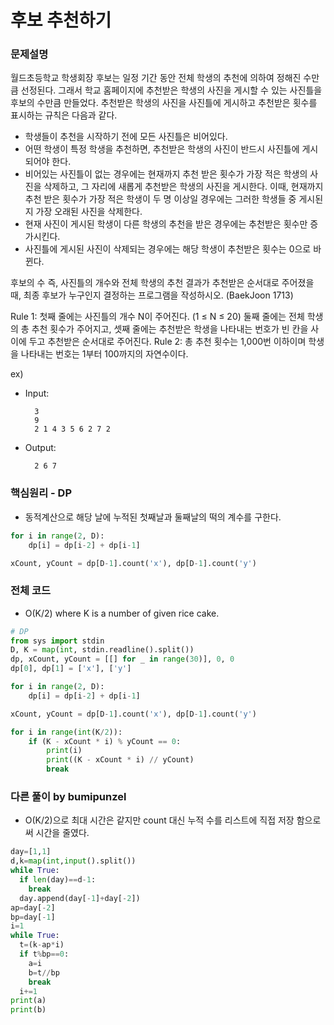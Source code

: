 # 후보 추천하기

### 문제설명

월드초등학교 학생회장 후보는 일정 기간 동안 전체 학생의 추천에 의하여 정해진 수만큼 선정된다. 그래서 학교 홈페이지에 추천받은 학생의 사진을 게시할 수 있는 사진틀을 후보의 수만큼 만들었다. 추천받은 학생의 사진을 사진틀에 게시하고 추천받은 횟수를 표시하는 규칙은 다음과 같다.

- 학생들이 추천을 시작하기 전에 모든 사진틀은 비어있다.
- 어떤 학생이 특정 학생을 추천하면, 추천받은 학생의 사진이 반드시 사진틀에 게시되어야 한다.
- 비어있는 사진틀이 없는 경우에는 현재까지 추천 받은 횟수가 가장 적은 학생의 사진을 삭제하고, 그 자리에 새롭게 추천받은 학생의 사진을 게시한다. 이때, 현재까지 추천 받은 횟수가 가장 적은 학생이 두 명 이상일 경우에는 그러한 학생들 중 게시된 지 가장 오래된 사진을 삭제한다.
- 현재 사진이 게시된 학생이 다른 학생의 추천을 받은 경우에는 추천받은 횟수만 증가시킨다.
- 사진틀에 게시된 사진이 삭제되는 경우에는 해당 학생이 추천받은 횟수는 0으로 바뀐다.

후보의 수 즉, 사진틀의 개수와 전체 학생의 추천 결과가 추천받은 순서대로 주어졌을 때, 최종 후보가 누구인지 결정하는 프로그램을 작성하시오. (BaekJoon 1713)

Rule 1: 첫째 줄에는 사진틀의 개수 N이 주어진다. (1 ≤ N ≤ 20) 둘째 줄에는 전체 학생의 총 추천 횟수가 주어지고, 셋째 줄에는 추천받은 학생을 나타내는 번호가 빈 칸을 사이에 두고 추천받은 순서대로 주어진다.
Rule 2: 총 추천 횟수는 1,000번 이하이며 학생을 나타내는 번호는 1부터 100까지의 자연수이다.

ex)

- Input:

        3
        9
        2 1 4 3 5 6 2 7 2

- Output:

        2 6 7


### 핵심원리 - DP

- 동적계산으로 해당 날에 누적된 첫째날과 둘째날의 떡의 계수를 구한다.

```python
for i in range(2, D):
    dp[i] = dp[i-2] + dp[i-1]

xCount, yCount = dp[D-1].count('x'), dp[D-1].count('y')
```


### 전체 코드

- O(K/2) where K is a number of given rice cake.

```python
# DP
from sys import stdin
D, K = map(int, stdin.readline().split())
dp, xCount, yCount = [[] for _ in range(30)], 0, 0
dp[0], dp[1] = ['x'], ['y']

for i in range(2, D):
    dp[i] = dp[i-2] + dp[i-1]

xCount, yCount = dp[D-1].count('x'), dp[D-1].count('y')

for i in range(int(K/2)):
    if (K - xCount * i) % yCount == 0:
        print(i)
        print((K - xCount * i) // yCount)
        break
```

### 다른 풀이 by bumipunzel

- O(K/2)으로 최대 시간은 같지만 count 대신 누적 수를 리스트에 직접 저장 함으로써 시간을 줄였다.

```python
day=[1,1]
d,k=map(int,input().split())
while True:
  if len(day)==d-1:
    break
  day.append(day[-1]+day[-2])
ap=day[-2]
bp=day[-1]
i=1
while True:
  t=(k-ap*i)
  if t%bp==0:
    a=i
    b=t//bp
    break
  i+=1
print(a)
print(b)
```
